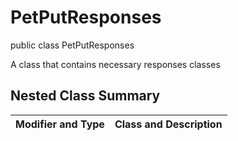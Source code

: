 # PetPutResponses

public class PetPutResponses

A class that contains necessary responses classes

## Nested Class Summary
| Modifier and Type | Class and Description |
| ----------------- | --------------------- |

